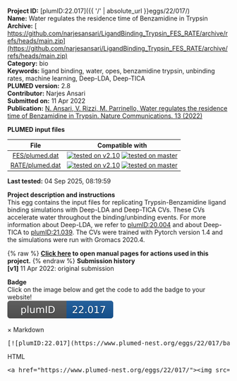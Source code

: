 **Project ID:** [plumID:22.017]({{ '/' | absolute_url }}eggs/22/017/)  
**Name:**  Water regulates the residence time of Benzamidine in Trypsin  
**Archive:** [ https://github.com/narjesansari/LigandBinding_Trypsin_FES_RATE/archive/refs/heads/main.zip](https://github.com/narjesansari/LigandBinding_Trypsin_FES_RATE/archive/refs/heads/main.zip)  
**Category:**  bio  
**Keywords:**  ligand binding, water, opes, benzamidine trypsin, unbinding rates, machine learning, Deep-LDA, Deep-TICA  
**PLUMED version:**  2.8  
**Contributor:**  Narjes Ansari  
**Submitted on:** 11 Apr 2022  
**Publication:** [N. Ansari, V. Rizzi, M. Parrinello, Water regulates the residence time of Benzamidine in Trypsin. Nature Communications. 13 (2022)](http://dx.doi.org/10.1038/s41467-022-33104-3)  
  
**PLUMED input files**  
  
| File     | Compatible with |  
|:--------:|:--------:|  
| [FES/plumed.dat](./data/FES/plumed.dat.md) |  [![tested on v2.10](https://img.shields.io/badge/v2.10-failed-red.svg)](data/FES/plumed.dat.plumed.stderr) [![tested on master](https://img.shields.io/badge/master-failed-red.svg)](data/FES/plumed.dat.plumed_master.stderr) |  
| [RATE/plumed.dat](./data/RATE/plumed.dat.md) |  [![tested on v2.10](https://img.shields.io/badge/v2.10-failed-red.svg)](data/RATE/plumed.dat.plumed.stderr) [![tested on master](https://img.shields.io/badge/master-failed-red.svg)](data/RATE/plumed.dat.plumed_master.stderr) |  
  
**Last tested:**  04 Sep 2025, 08:19:59
  
**Project description and instructions**  
This egg contains the input files for replicating Trypsin-Benzamidine ligand binding simulations with Deep-LDA and Deep-TICA CVs. These CVs accelerate water throughout the binding/unbinding events. For more information about Deep-LDA, we refer to [plumID:20.004](https://www.plumed-nest.org/eggs/22/004/) and about Deep-TICA to [plumID:21.039](https://www.plumed-nest.org/eggs/21/039/). The CVs were trained with Pytorch version 1.4 and the simulations were run with Gromacs 2020.4. 

  
{% raw %}
<b><a href="https://www.plumed.org/doc-master/user-doc/html/actionlist/?actions=FIT_TO_TEMPLATE,PRINT,RMSD,DISTANCE,FIXEDATOM,COORDINATION,PYTORCH_MODEL,WHOLEMOLECULES,CUSTOM,CENTER,MATHEVAL,GROUP,UPPER_WALLS,COMMITTOR,LOWER_WALLS,OPES_METAD" target="_blank">Click here</a> to open manual pages for actions used in this project.</b>
{% endraw %}
**Submission history**  
**[v1]** 11 Apr 2022: original submission  
  
**Badge**  
Click on the image below and get the code to add the badge to your website!  
<img src="./badge.svg" alt="plumeDnest:22.017" id="myBtn" class="badge">
<div id="myModal" class="modal">
  <div class="modal-content">
    <span class="close">&times;</span>
    Markdown<pre>[![plumID:22.017](https://www.plumed-nest.org/eggs/22/017/badge.svg)](https://www.plumed-nest.org/eggs/22/017/)</pre>
    HTML<pre>&lt;a href="https://www.plumed-nest.org/eggs/22/017/"&gt;&lt;img src="https://www.plumed-nest.org/eggs/22/017/badge.svg" alt="plumID:22.017"&gt;&lt;/a&gt;</pre>
  </div>
</div>
